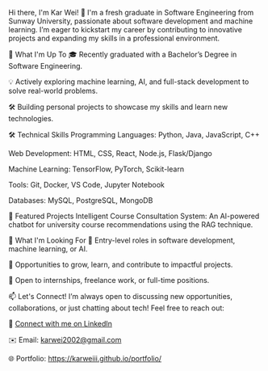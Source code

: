 Hi there, I'm Kar Wei! 👋
I'm a fresh graduate in Software Engineering from Sunway University, passionate about software development and machine learning. I’m eager to kickstart my career by contributing to innovative projects and expanding my skills in a professional environment.

🔭 What I'm Up To
🎓 Recently graduated with a Bachelor’s Degree in Software Engineering.

💡 Actively exploring machine learning, AI, and full-stack development to solve real-world problems.

🛠️ Building personal projects to showcase my skills and learn new technologies.

🛠️ Technical Skills
Programming Languages: Python, Java, JavaScript, C++

Web Development: HTML, CSS, React, Node.js, Flask/Django

Machine Learning: TensorFlow, PyTorch, Scikit-learn

Tools: Git, Docker, VS Code, Jupyter Notebook

Databases: MySQL, PostgreSQL, MongoDB

📂 Featured Projects
Intelligent Course Consultation System: An AI-powered chatbot for university course recommendations using the RAG technique.


🎯 What I'm Looking For
🚀 Entry-level roles in software development, machine learning, or AI.

🌱 Opportunities to grow, learn, and contribute to impactful projects.

💼 Open to internships, freelance work, or full-time positions.

📫 Let's Connect!
I’m always open to discussing new opportunities, collaborations, or just chatting about tech! Feel free to reach out:

💼 [Connect with me on LinkedIn](https://www.linkedin.com/in/tkarwei/)

✉️ Email: karwei2002@gmail.com

🌐 Portfolio: https://karweiii.github.io/portfolio/

<!---
Karweiii/Karweiii is a ✨ special ✨ repository because its `README.md` (this file) appears on your GitHub profile.
You can click the Preview link to take a look at your changes.
--->
